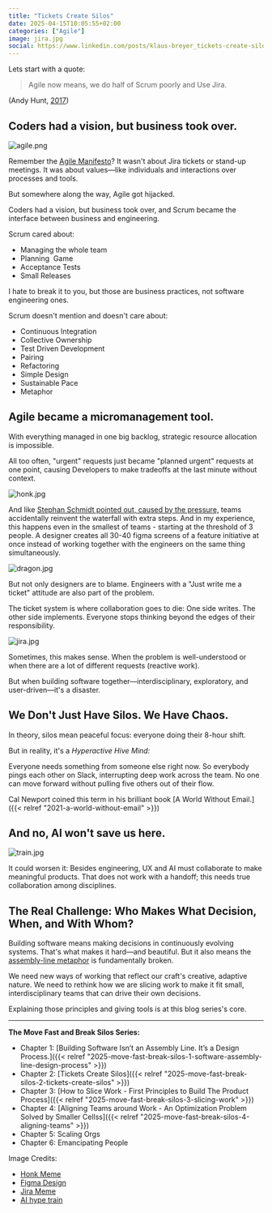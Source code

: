 ```yaml
---
title: "Tickets Create Silos"
date: 2025-04-15T10:05:55+02:00
categories: ["Agile"]
image: jira.jpg
social: https://www.linkedin.com/posts/klaus-breyer_tickets-create-silos-klaus-breyer-activity-7320453378021478400-g7-3
---
```


Lets start with a quote:

> Agile now means, we do half of Scrum poorly and Use Jira.

(Andy Hunt, [2017](https://x.com/tobyglaser/status/923177806527205377))

## Coders had a vision, but business took over.

![agile.png](agile.png)

Remember the [Agile Manifesto](https://agilemanifesto.org/)? It wasn't about Jira tickets or stand-up meetings. It was about values—like individuals and interactions over processes and tools.

But somewhere along the way, Agile got hijacked.

Coders had a vision, but business took over, and Scrum became the interface between business and engineering.

Scrum cared about:

- Managing the whole team
- Planning  Game
- Acceptance Tests
- Small Releases

I hate to break it to you, but those are business practices, not software engineering ones.

Scrum doesn't mention and doesn't care about:

- Continuous Integration
- Collective Ownership
- Test Driven Development
- Pairing
- Refactoring
- Simple Design
- Sustainable Pace
- Metaphor

## Agile became a micromanagement tool.

With everything managed in one big backlog, strategic resource allocation is impossible.

All too often, "urgent" requests just became "planned urgent" requests at one point, causing Developers to make tradeoffs at the last minute without context.

![honk.jpg](honk.jpg)

And like [Stephan Schmidt pointed out, caused by the pressure,](https://www.amazingcto.com/why-we-always-endup-with-waterfall-even-scrum/) teams accidentally reinvent the waterfall with extra steps. And in my experience, this happens even in the smallest of teams - starting at the threshold of 3 people. A designer creates all 30-40 figma screens of a feature initiative at once instead of working together with the engineers on the same thing simultaneously.

![dragon.jpg](dragon.jpg)

But not only designers are to blame. Engineers with a "Just write me a ticket" attitude are also part of the problem.

The ticket system is where collaboration goes to die: One side writes. The other side implements. Everyone stops thinking beyond the edges of their responsibility.

![jira.jpg](jira.jpg)

Sometimes, this makes sense. When the problem is well-understood or when there are a lot of different requests (reactive work).

But when building software together—interdisciplinary, exploratory, and user-driven—it's a disaster.

## We Don't Just Have Silos. We Have Chaos.

In theory, silos mean peaceful focus: everyone doing their 8-hour shift.

But in reality, it's a _Hyperactive Hive Mind:_

Everyone needs something from someone else right now. So everybody pings each other on Slack, interrupting deep work across the team. No one can move forward without pulling five others out of their flow.

Cal Newport coined this term in his brilliant book [A World Without Email.]({{< relref "2021-a-world-without-email" >}})

## And no, AI won't save us here.

![train.jpg](train.jpg)

It could worsen it: Besides engineering, UX and AI must collaborate to make meaningful products. That does not work with a handoff; this needs true collaboration among disciplines.

## The Real Challenge: Who Makes What Decision, When, and With Whom?

Building software means making decisions in continuously evolving systems. That's what makes it hard—and beautiful. But it also means the [assembly-line metaphor](https://www.v01.io/posts/2025-software-assembly-line-design-process/) is fundamentally broken.

We need new ways of working that reflect our craft's creative, adaptive nature. We need to rethink how we are slicing work to make it fit small, interdisciplinary teams that can drive their own decisions.

Explaining those principles and giving tools is at this blog series's core.

---

**The Move Fast and Break Silos Series:**

- Chapter 1: [Building Software Isn’t an Assembly Line. It’s a Design Process.]({{< relref "2025-move-fast-break-silos-1-software-assembly-line-design-process" >}})
- Chapter 2: [Tickets Create Silos]({{< relref "2025-move-fast-break-silos-2-tickets-create-silos" >}})
- Chapter 3: [How to Slice Work - First Principles to Build The Product Process]({{< relref "2025-move-fast-break-silos-3-slicing-work" >}})
- Chapter 4: [Aligning Teams around Work - An Optimization Problem Solved by Smaller Cellss]({{< relref "2025-move-fast-break-silos-4-aligning-teams" >}})
- Chapter 5: Scaling Orgs
- Chapter 6: Emancipating People

Image Credits:

- [Honk Meme](https://www.reddit.com/r/IdiotsInCars/comments/es2fxz/saw_this_posted_on_fb/)
- [Figma Design](https://www.reddit.com/r/FigmaDesign/comments/16hh6k4/is_it_just_me/#lightbox)
- [Jira Meme](https://makeameme.org/meme/if-you-could-rjhp2x)
- [AI hype train](https://www.youtube.com/watch?v=Nl7aCUsWykg&t=132s)
